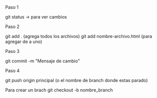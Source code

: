 Paso 1

git status -> para ver cambios

Paso 2

git add . (agrega todos los archivos)
git add nombre-archivo.html (para agregar de a uno)

Paso 3

git commit -m "Mensaje de cambio"

Paso 4

git push origin principal (o el nombre de branch donde estas parado)

Para crear un brach
git checkout -b nombre_branch

